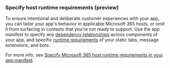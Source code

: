 ### Specify host runtime requirements (preview)

To ensure intentional and deliberate customer experiences with your app, you can tailor your app's behavior in applicable Microsoft 365 hosts, or omit it from surfacing in contexts that you're not ready to support. Use the app manifest to specify any [dependency relationships](./specify-runtime-requirements.md#specify-relationships-between-components-of-your-app-elementrelationshipset) across components of your app, and specific [runtime requirements](./specify-runtime-requirements.md#specify-runtime-capability-requirements-for-specific-app-components-requirementset) of your static tabs, message extensions, and bots.

For more info, see [Specify Microsoft 365 host runtime requirements in your app manifest](./specify-runtime-requirements.md).
